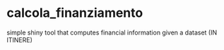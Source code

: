 # calcola_finanziamento
simple shiny tool that computes financial information given a dataset (IN ITINERE)
